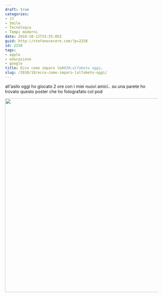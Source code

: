 ```yaml
---
draft: true
categories:
- JJ
- Smile
- Tecnologia
- Tempi moderni
date: 2010-10-12T15:55:05Z
guid: http://stefanocecere.com/?p=2258
id: 2258
tags:
- apple
- educazione
- google
title: Ecco come imparo l&#039;alfabeto oggi…
slug: /2010/10/ecco-come-imparo-lalfabeto-oggi/
---
```


all'asilo oggi ho giocato 2 ore con i miei nuovi amici.. su una parete ho trovato questo poster che ho fotografato col pod

<img src="http://stefanocecere.com/wp-content/uploads/sites/3/2010/10/alphabet.jpg" alt="" title="Alfabeto del 2010" width="533" height="640" class="aligncenter size-full wp-image-2259" srcset="http://stefanocecere.com/wp-content/uploads/sites/3/2010/10/alphabet.jpg 533w, http://stefanocecere.com/wp-content/uploads/sites/3/2010/10/alphabet-250x300.jpg 250w" sizes="(max-width: 533px) 100vw, 533px" />